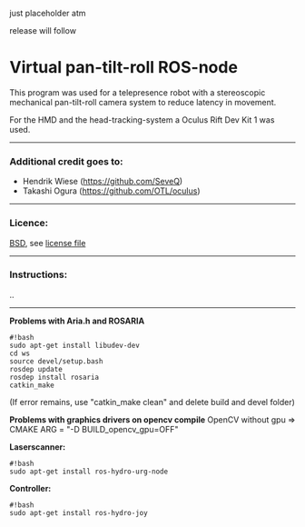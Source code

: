 just placeholder atm

release will follow

# **Virtual pan-tilt-roll ROS-node** #

This program was used for a telepresence robot with a stereoscopic mechanical pan-tilt-roll camera system to reduce latency in movement.

For the HMD and the head-tracking-system a Oculus Rift Dev Kit 1 was used.

---

### **Additional credit goes to:** ###
* Hendrik Wiese (https://github.com/SeveQ)
* Takashi Ogura (https://github.com/OTL/oculus)

---

### **Licence:** ###
[BSD](http://opensource.org/licenses/BSD-3-Clause), see [license file](/LICENSE.txt)

---

### **Instructions:** ###
..

---

**Problems with Aria.h and ROSARIA**

```
#!bash
sudo apt-get install libudev-dev
cd ws
source devel/setup.bash
rosdep update
rosdep install rosaria
catkin_make
```
(If error remains, use "catkin_make clean" and delete build and devel folder)


**Problems with graphics drivers on opencv compile**
OpenCV without gpu => CMAKE ARG = "-D BUILD_opencv_gpu=OFF"

**Laserscanner:**
```
#!bash
sudo apt-get install ros-hydro-urg-node
```
**Controller:**
```
#!bash
sudo apt-get install ros-hydro-joy
```
